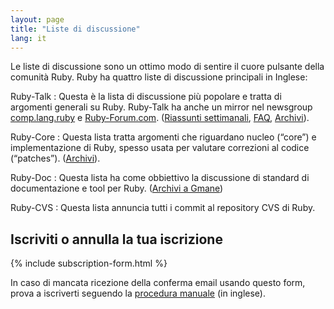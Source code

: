 ```yaml
---
layout: page
title: "Liste di discussione"
lang: it
---
```


Le liste di discussione sono un ottimo modo di sentire il cuore pulsante
della comunità Ruby. Ruby ha quattro liste di discussione principali in
Inglese:

Ruby-Talk
: Questa è la lista di discussione più popolare e tratta di argomenti
  generali su Ruby. Ruby-Talk ha anche un mirror nel newsgroup
  [comp.lang.ruby](news:comp.lang.ruby) e [Ruby-Forum.com][1].
  ([Riassunti settimanali][2], [FAQ][3], [Archivi][4]).

Ruby-Core
: Questa lista tratta argomenti che riguardano nucleo (“core”) e
  implementazione di Ruby, spesso usata per valutare correzioni al
  codice (“patches”). ([Archivi][5]).

Ruby-Doc
: Questa lista ha come obbiettivo la discussione di standard di
  documentazione e tool per Ruby. ([Archivi a Gmane][6])

Ruby-CVS
: Questa lista annuncia tutti i commit al repository CVS di Ruby.

## Iscriviti o annulla la tua iscrizione

{% include subscription-form.html %}

In caso di mancata ricezione della conferma email usando questo form,
prova a iscriverti seguendo la [procedura
manuale](/en/community/mailing-lists/manual-instructions/) (in inglese).



[1]: http://ruby-forum.com
[2]: http://www.rubyweeklynews.org/
[3]: http://rubyhacker.com/clrFAQ.html
[4]: http://blade.nagaokaut.ac.jp/ruby/ruby-talk/index.shtml
[5]: http://blade.nagaokaut.ac.jp/ruby/ruby-core/index.shtml
[6]: http://dir.gmane.org/gmane.comp.lang.ruby.documentation
